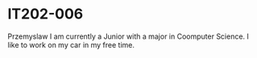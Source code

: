 # IT202-006
Przemyslaw
I am currently a Junior with a major in Coomputer Science. I like to work on my car in my free time.

